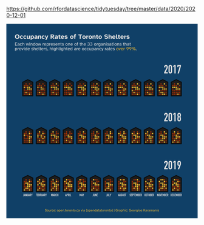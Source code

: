 https://github.com/rfordatascience/tidytuesday/tree/master/data/2020/2020-12-01

![](plots/shelters.png)
